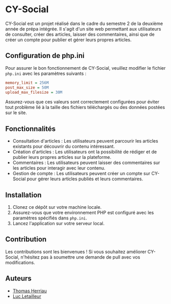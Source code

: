 # CY-Social

CY-Social est un projet réalisé dans le cadre du semestre 2 de la deuxième année de prépa intégrée. Il s'agit d'un site web permettant aux utilisateurs de consulter, créer des articles, laisser des commentaires, ainsi que de créer un compte pour publier et gérer leurs propres articles.

## Configuration de php.ini

Pour assurer le bon fonctionnement de CY-Social, veuillez modifier le fichier `php.ini` avec les paramètres suivants :

```ini
memory_limit = 256M
post_max_size = 50M
upload_max_filesize = 30M
```

Assurez-vous que ces valeurs sont correctement configurées pour éviter tout problème lié à la taille des fichiers téléchargés ou des données postées sur le site.

## Fonctionnalités

- Consultation d'articles : Les utilisateurs peuvent parcourir les articles existants pour découvrir du contenu intéressant.
- Création d'articles : Les utilisateurs ont la possibilité de rédiger et de publier leurs propres articles sur la plateforme.
- Commentaires : Les utilisateurs peuvent laisser des commentaires sur les articles pour interagir avec leur contenu.
- Gestion de compte : Les utilisateurs peuvent créer un compte sur CY-Social pour gérer leurs articles publiés et leurs commentaires.

## Installation

1. Clonez ce dépôt sur votre machine locale.
2. Assurez-vous que votre environnement PHP est configuré avec les paramètres spécifiés dans `php.ini`.
3. Lancez l'application sur votre serveur local.

## Contribution

Les contributions sont les bienvenues ! Si vous souhaitez améliorer CY-Social, n'hésitez pas à soumettre une demande de pull avec vos modifications.

## Auteurs

- [Thomas Herriau](lien_vers_le_profil_github)
- [Luc Letailleur](lien_vers_le_profil_github)
